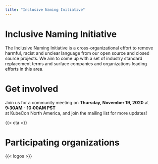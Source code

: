 ```yaml
---
title: "Inclusive Naming Initiative"
---
```


# Inclusive Naming Initiative

The Inclusive Naming Initiative is a cross-organizational effort to remove harmful, racist and unclear language from our open source and closed source projects. We aim to come up with a set of industry standard replacement terms and surface companies and organizations leading efforts in this area.

# Get involved

Join us for a community meeting on **Thursday, November 19, 2020** at **9:30AM - 10:00AM PST**   
at KubeCon North America, and join the mailing list for more updates!

{{< cta >}}


# Participating organizations 

{{< logos >}}
